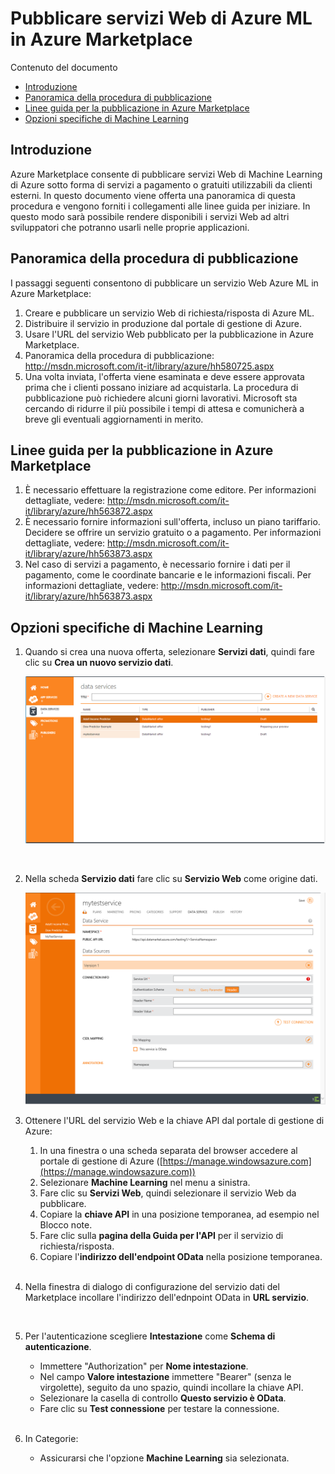 ﻿<properties title="Publishing Azure ML Web Services to the Azure Marketplace" pageTitle="Pubblicare servizi Web di Azure ML in Azure Marketplace | Azure" description="Pubblicazione di servizi Web di Azure ML in Azure Marketplace" metaKeywords="" services="machine-learning" solutions="" documentationCenter="" authors="garye" manager="paulettm" editor="cgronlun" videoId="" scriptId="" />

<tags ms.service="machine-learning" ms.workload="data-services" ms.tgt_pltfrm="na" ms.devlang="na" ms.topic="article" ms.date="10/03/2014" ms.author="garye" />

# Pubblicare servizi Web di Azure ML in Azure Marketplace 

Contenuto del documento

- [Introduzione]
- [Panoramica della procedura di pubblicazione]
- [Linee guida per la pubblicazione in Azure Marketplace]
- [Opzioni specifiche di Machine Learning] 

<!--Anchors-->
[Introduzione]: #introduction
[Panoramica della procedura di pubblicazione]: #overview-of-the-publishing-process
[Linee guida per la pubblicazione in Azure Marketplace]: #guidelines-for-publishing-to-azure-marketplace
[Opzioni specifiche di Machine Learning]: #machine-learning-specific-options 

## Introduzione

Azure Marketplace consente di pubblicare servizi Web di Machine Learning di Azure sotto forma di servizi a pagamento o gratuiti utilizzabili da clienti esterni. In questo documento viene offerta una panoramica di questa procedura e vengono forniti i collegamenti alle linee guida per iniziare. In questo modo sarà possibile rendere disponibili i servizi Web ad altri sviluppatori che potranno usarli nelle proprie applicazioni.

## Panoramica della procedura di pubblicazione 

I passaggi seguenti consentono di pubblicare un servizio Web Azure ML in Azure Marketplace:

1.	Creare e pubblicare un servizio Web di richiesta/risposta di Azure ML.
2.	Distribuire il servizio in produzione dal portale di gestione di Azure.
3.	Usare l'URL del servizio Web pubblicato per la pubblicazione in Azure Marketplace.
4.	Panoramica della procedura di pubblicazione: http://msdn.microsoft.com/it-it/library/azure/hh580725.aspx 
5.	Una volta inviata, l'offerta viene esaminata e deve essere approvata prima che i clienti possano iniziare ad acquistarla. La procedura di pubblicazione può richiedere alcuni giorni lavorativi. Microsoft sta cercando di ridurre il più possibile i tempi di attesa e comunicherà a breve gli eventuali aggiornamenti in merito.

## Linee guida per la pubblicazione in Azure Marketplace

1.	È necessario effettuare la registrazione come editore. Per informazioni dettagliate, vedere: <http://msdn.microsoft.com/it-it/library/azure/hh563872.aspx>
2.	È necessario fornire informazioni sull'offerta, incluso un piano tariffario. Decidere se offrire un servizio gratuito o a pagamento. Per informazioni dettagliate, vedere: <http://msdn.microsoft.com/it-it/library/azure/hh563873.aspx> 
3.	Nel caso di servizi a pagamento, è necessario fornire i dati per il pagamento, come le coordinate bancarie e le informazioni fiscali. Per informazioni dettagliate, vedere: <http://msdn.microsoft.com/it-it/library/azure/hh563873.aspx>

## Opzioni specifiche di Machine Learning


1.	Quando si crea una nuova offerta, selezionare **Servizi dati**, quindi fare clic su **Crea un nuovo servizio dati**. 
 
	![Azure Marketplace][image1]

	<br />

2. Nella scheda **Servizio dati** fare clic su **Servizio Web** come origine dati.

	![Azure Marketplace][image2]

3.	Ottenere l'URL del servizio Web e la chiave API dal portale di gestione di Azure:
	1.	In una finestra o una scheda separata del browser accedere al portale di gestione di Azure ([https://manage.windowsazure.com](https://manage.windowsazure.com)) 
	2.	Selezionare **Machine Learning** nel menu a sinistra.
	3.	Fare clic su **Servizi Web**, quindi selezionare il servizio Web da pubblicare.
	4.	Copiare la **chiave API** in una posizione temporanea, ad esempio nel Blocco note.
	5.	Fare clic sulla **pagina della Guida per l'API** per il servizio di richiesta/risposta.
	6.	Copiare l'**indirizzo dell'endpoint OData** nella posizione temporanea.

	<br />

3.	Nella finestra di dialogo di configurazione del servizio dati del Marketplace incollare l'indirizzo dell'ednpoint OData in **URL servizio**.

	<br />

4. Per l'autenticazione scegliere **Intestazione** come **Schema di autenticazione**.

	- Immettere "Authorization" per **Nome intestazione**.
	- Nel campo **Valore intestazione** immettere "Bearer" (senza le virgolette), seguito da uno spazio, quindi incollare la chiave API.
	- Selezionare la casella di controllo **Questo servizio è OData**.
	- Fare clic su **Test connessione** per testare la connessione.

	<br />

5.	In Categorie:
	- Assicurarsi che l'opzione **Machine Learning** sia selezionata.



[image1]:./media/machine-learning-publish-web-service-to-azure-marketplace/image1.png
[image2]:./media/machine-learning-publish-web-service-to-azure-marketplace/image2.png
